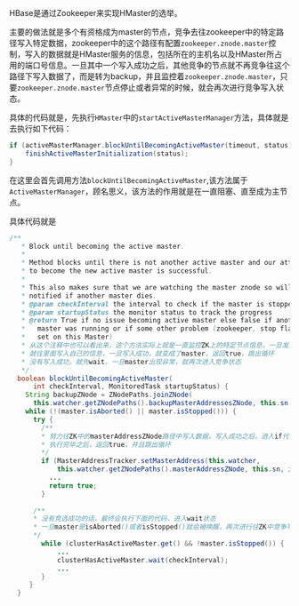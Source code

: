 HBase是通过Zookeeper来实现HMaster的选举。

主要的做法就是多个有资格成为master的节点，竞争去往zookeeper中的特定路径写入特定数据，zookeeper中的这个路径有配置`zookeeper.znode.master`控制，写入的数据就是HMaster服务的信息，包括所在的主机名以及HMaster所占用的端口号信息。一旦其中一个写入成功之后，其他竞争的节点就不再竞争往这个路径下写入数据了，而是转为backup，并且监控着`zookeeper.znode.master`，只要`zookeeper.znode.master`节点停止或者异常的时候，就会再次进行竞争写入状态。



具体的代码就是，先执行`HMaster`中的`startActiveMasterManager`方法，具体就是去执行如下代码：

```java
if (activeMasterManager.blockUntilBecomingActiveMaster(timeout, status)) {
	finishActiveMasterInitialization(status);
}
```



在这里会首先调用方法`blockUntilBecomingActiveMaster`,该方法属于`ActiveMasterManager`，顾名思义，该方法的作用就是在一直阻塞、直至成为主节点。

具体代码就是

```java
/**
   * Block until becoming the active master.
   *
   * Method blocks until there is not another active master and our attempt
   * to become the new active master is successful.
   *
   * This also makes sure that we are watching the master znode so will be
   * notified if another master dies.
   * @param checkInterval the interval to check if the master is stopped
   * @param startupStatus the monitor status to track the progress
   * @return True if no issue becoming active master else false if another
   *   master was running or if some other problem (zookeeper, stop flag has been
   *   set on this Master)
   * 从这个注释中也可以看出来，这个方法实际上就是一直监控ZK上的特定节点信息，一旦发生变化，
   * 就往里面写入自己的信息，一旦写入成功，就变成了master，返回true，跳出循环
   * 没有写入成功，就先wait，一旦master出现异常，就再次进入竞争状态
   */
  boolean blockUntilBecomingActiveMaster(
      int checkInterval, MonitoredTask startupStatus) {
    String backupZNode = ZNodePaths.joinZNode(
      this.watcher.getZNodePaths().backupMasterAddressesZNode, this.sn.toString());
    while (!(master.isAborted() || master.isStopped())) {
      try {
        /**
        * 努力往ZK中的masterAddressZNode路径中写入数据，写入成功之后，进入if代码块
        * 执行完毕之后，返回true，并且跳出循环
        */
        if (MasterAddressTracker.setMasterAddress(this.watcher,
            this.watcher.getZNodePaths().masterAddressZNode, this.sn, infoPort)) {
          ...
          return true;
        }
	  
      /**
      * 没有竞选成功的话，最终会执行下面的代码，进入wait状态
      * 一旦master是isAborted()或者isStopped()就会被唤醒，再次进行往ZK中竞争写入操作。
      */  
        while (clusterHasActiveMaster.get() && !master.isStopped()) {
            ...
            clusterHasActiveMaster.wait(checkInterval);
            ...
        }
     }
  }

```

